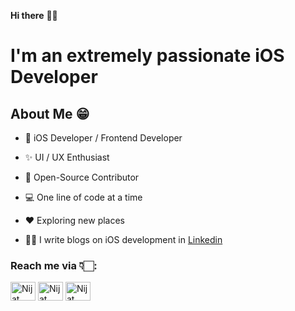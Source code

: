 **Hi there** 👋🏻

# I'm an extremely passionate iOS Developer

## About Me 😁
* 📱 iOS Developer / Frontend Developer

* ✨ UI / UX Enthusiast

* 📖 Open-Source Contributor

* 💻 One line of code at a time

* ♥️ Exploring new places

* ✍🏻 I write blogs on iOS development in [Linkedin](https://www.linkedin.com/in/nijat-hamid/)


<h3>Reach me via 👇🏻:</h3>
<p>
<a href="https://www.linkedin.com/in/nijat-hamid/" target="blank"><img align="center" src="https://raw.githubusercontent.com/rahuldkjain/github-profile-readme-generator/888aff31e1d26dd2a6acf6afebbc34970aeb0118/src/images/icons/Social/linked-in-alt.svg" alt="Nijat Hamid" height="30" width="40" /></a>
<a href="https://www.facebook.com/nicatorium" target="blank"><img align="center" src="https://raw.githubusercontent.com/rahuldkjain/github-profile-readme-generator/888aff31e1d26dd2a6acf6afebbc34970aeb0118/src/images/icons/Social/facebook.svg" alt="Nijat Hamid" height="30" width="40" /></a>
<a href="https://www.instagram.com/nijathamid/" target="blank"><img align="center" src="https://githubraw.com/rahuldkjain/github-profile-readme-generator/master/src/images/icons/Social/instagram.svg" alt="Nijat Hamid" height="30" width="40" /></a>
</p>

